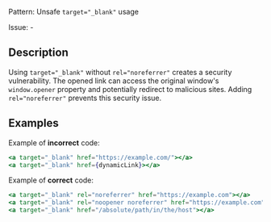 Pattern: Unsafe `target="_blank"` usage

Issue: -

## Description

Using `target="_blank"` without `rel="noreferrer"` creates a security vulnerability. The opened link can access the original window's `window.opener` property and potentially redirect to malicious sites. Adding `rel="noreferrer"` prevents this security issue.

## Examples

Example of **incorrect** code:
```jsx
<a target="_blank" href="https://example.com/"></a>
<a target="_blank" href={dynamicLink}></a>
```

Example of **correct** code:
```jsx
<a target="_blank" rel="noreferrer" href="https://example.com"></a>
<a target="_blank" rel="noopener noreferrer" href="https://example.com"></a>
<a target="_blank" href="/absolute/path/in/the/host"></a>
```
